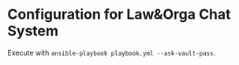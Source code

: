 # Configuration for Law&Orga Chat System

Execute with `ansible-playbook playbook.yml --ask-vault-pass`.

